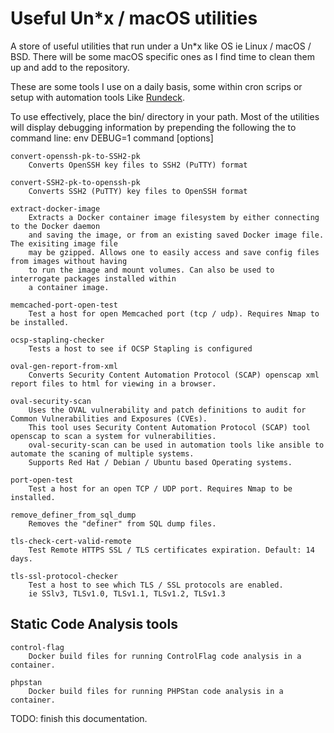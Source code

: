 # Useful Un*x / macOS utilities

A store of useful utilities that run under a Un*x like OS ie Linux / macOS / BSD.
There will be some macOS specific ones as I find time to clean them up and add to the repository.

These are some tools I use on a daily basis, some within cron scrips or setup with automation tools Like [Rundeck](https://rundeck.org).

To use effectively, place the bin/ directory in your path.
Most of the utilities will display debugging information by prepending the following the to command line:
	env DEBUG=1 command [options]

	convert-openssh-pk-to-SSH2-pk
		Converts OpenSSH key files to SSH2 (PuTTY) format
	
	convert-SSH2-pk-to-openssh-pk
		Converts SSH2 (PuTTY) key files to OpenSSH format
	
	extract-docker-image
		Extracts a Docker container image filesystem by either connecting to the Docker daemon
		and saving the image, or from an existing saved Docker image file. The exisiting image file
		may be gzipped. Allows one to easily access and save config files from images without having
		to run the image and mount volumes. Can also be used to interrogate packages installed within
		a container image.
	
	memcached-port-open-test
		Test a host for open Memcached port (tcp / udp). Requires Nmap to be installed.
	
	ocsp-stapling-checker
		Tests a host to see if OCSP Stapling is configured
	
	oval-gen-report-from-xml
		Converts Security Content Automation Protocol (SCAP) openscap xml report files to html for viewing in a browser.
	
	oval-security-scan
		Uses the OVAL vulnerability and patch definitions to audit for Common Vulnerabilities and Exposures (CVEs).
		This tool uses Security Content Automation Protocol (SCAP) tool openscap to scan a system for vulnerabilities.
		oval-security-scan can be used in automation tools like ansible to automate the scaning of multiple systems.
		Supports Red Hat / Debian / Ubuntu based Operating systems.
	
	port-open-test
		Test a host for an open TCP / UDP port. Requires Nmap to be installed.
	
	remove_definer_from_sql_dump
		Removes the "definer" from SQL dump files.
	
	tls-check-cert-valid-remote
		Test Remote HTTPS SSL / TLS certificates expiration. Default: 14 days.
	
	tls-ssl-protocol-checker
		Test a host to see which TLS / SSL protocols are enabled.
		ie SSlv3, TLSv1.0, TLSv1.1, TLSv1.2, TLSv1.3

## Static Code Analysis tools

	control-flag
		Docker build files for running ControlFlag code analysis in a container.
	
	phpstan
		Docker build files for running PHPStan code analysis in a container.


TODO: finish this documentation.
